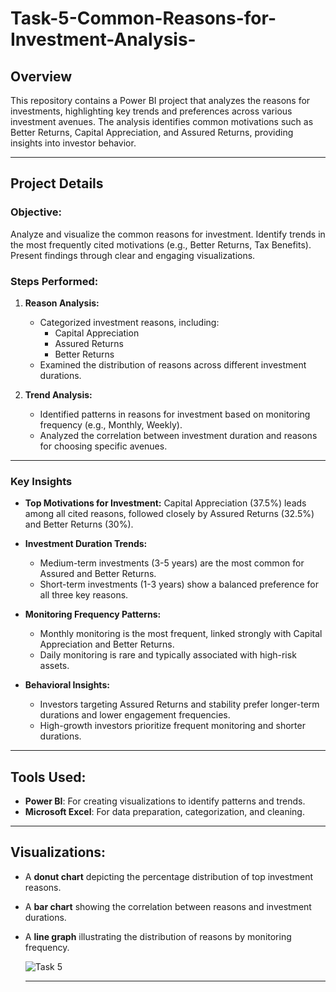 # Task-5-Common-Reasons-for-Investment-Analysis-

## Overview
This repository contains a Power BI project that analyzes the reasons for investments, highlighting key trends and preferences across various investment avenues.
The analysis identifies common motivations such as Better Returns, Capital Appreciation, and Assured Returns, providing insights into investor behavior.

---

## Project Details

### Objective:
Analyze and visualize the common reasons for investment.
Identify trends in the most frequently cited motivations (e.g., Better Returns, Tax Benefits).
Present findings through clear and engaging visualizations.

### Steps Performed:
1. **Reason Analysis:**
   - Categorized investment reasons, including:
      - Capital Appreciation
      - Assured Returns
      - Better Returns
   - Examined the distribution of reasons across different investment durations.

2. **Trend Analysis:**

   - Identified patterns in reasons for investment based on monitoring frequency (e.g., Monthly, Weekly).
   - Analyzed the correlation between investment duration and reasons for choosing specific avenues.

---

### Key Insights
- **Top Motivations for Investment:**
   Capital Appreciation (37.5%) leads among all cited reasons, followed closely by Assured Returns (32.5%) and Better Returns (30%).
  
- **Investment Duration Trends:**
   - Medium-term investments (3-5 years) are the most common for Assured and Better Returns.
   - Short-term investments (1-3 years) show a balanced preference for all three key reasons.

- **Monitoring Frequency Patterns:**
   - Monthly monitoring is the most frequent, linked strongly with Capital Appreciation and Better Returns.
   - Daily monitoring is rare and typically associated with high-risk assets.

- **Behavioral Insights:**
   - Investors targeting Assured Returns and stability prefer longer-term durations and lower engagement frequencies.
   - High-growth investors prioritize frequent monitoring and shorter durations.

---

## Tools Used:
- **Power BI**: For creating visualizations to identify patterns and trends.
- **Microsoft Excel**: For data preparation, categorization, and cleaning.
  
---

## Visualizations:
- A **donut chart** depicting the percentage distribution of top investment reasons.
- A **bar chart** showing the correlation between reasons and investment durations.
- A **line graph** illustrating the distribution of reasons by monitoring frequency.

  ![Task 5](https://github.com/user-attachments/assets/a306d364-f754-45a5-86c1-da461a1d9873)

  ---

